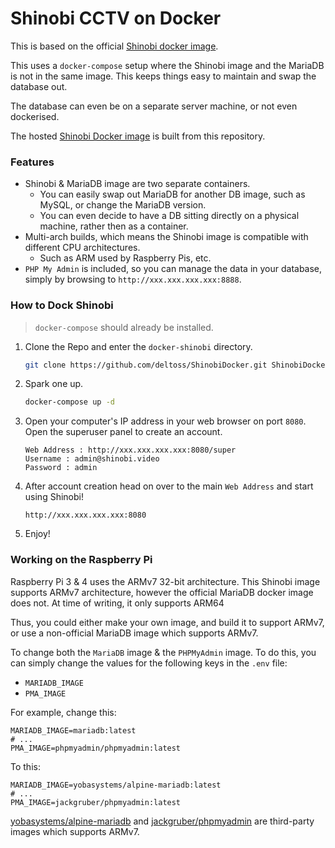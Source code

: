 # Shinobi CCTV on Docker

This is based on the official [Shinobi docker image](https://gitlab.com/Shinobi-Systems/ShinobiDocker).

This uses a `docker-compose` setup where the Shinobi image and the MariaDB is not in the same image. This keeps things easy to maintain and swap the database out.

The database can even be on a separate server machine, or not even dockerised.

The hosted [Shinobi Docker image](https://hub.docker.com/repository/docker/mtran0011/shinobi) is built from this repository.

### Features

* Shinobi & MariaDB image are two separate containers.
  * You can easily swap out MariaDB for another DB image, such as MySQL, or change the MariaDB version.
  * You can even decide to have a DB sitting directly on a physical machine, rather then as a container.
* Multi-arch builds, which means the Shinobi image is compatible with different CPU architectures.
  * Such as ARM used by Raspberry Pis, etc.
* `PHP My Admin` is included, so you can manage the data in your database, simply by browsing to `http://xxx.xxx.xxx.xxx:8888`.

### How to Dock Shinobi

>  `docker-compose` should already be installed.

1. Clone the Repo and enter the `docker-shinobi` directory.
    ```bash
    git clone https://github.com/deltoss/ShinobiDocker.git ShinobiDocker && cd ShinobiDocker
    ```

2. Spark one up.
    ```bash
    docker-compose up -d
    ```

3. Open your computer's IP address in your web browser on port `8080`. Open the superuser panel to create an account.
    ```
    Web Address : http://xxx.xxx.xxx.xxx:8080/super
    Username : admin@shinobi.video
    Password : admin
    ```

4. After account creation head on over to the main `Web Address` and start using Shinobi!
    ```
    http://xxx.xxx.xxx.xxx:8080
    ```

5. Enjoy!

### Working on the Raspberry Pi

Raspberry Pi 3 & 4 uses the ARMv7 32-bit architecture. This Shinobi image supports ARMv7 architecture, however the official MariaDB docker image does not. At time of writing, it only supports ARM64

Thus, you could either make your own image, and build it to support ARMv7, or use a non-official MariaDB image which supports ARMv7.

To change both the `MariaDB` image & the `PHPMyAdmin` image. To do this, you can simply change the values for the following keys in the `.env` file:
* `MARIADB_IMAGE`
* `PMA_IMAGE`

For example, change this:

```env
MARIADB_IMAGE=mariadb:latest
# ...
PMA_IMAGE=phpmyadmin/phpmyadmin:latest
```

To this:

```env
MARIADB_IMAGE=yobasystems/alpine-mariadb:latest
# ...
PMA_IMAGE=jackgruber/phpmyadmin:latest
```

[yobasystems/alpine-mariadb](https://hub.docker.com/r/yobasystems/alpine-mariadb/) and [jackgruber/phpmyadmin](https://hub.docker.com/r/jackgruber/phpmyadmin) are third-party images which supports ARMv7.

